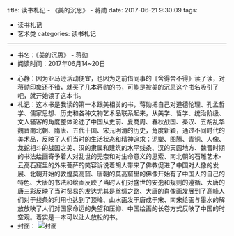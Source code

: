 title: 读书札记 - 《美的沉思》 - 蒋勋
date: 2017-06-21 9:30:09
tags: 
- 读书札记
- 艺术类
categories: 读书札记

----------
* 书名：《美的沉思》 - 蒋勋
* 阅读时间：2017年06月14~20日
<!-- more -->
* 心静：因为亚马逊活动便宜，也因为之前借同事的《舍得舍不得》读了读，对蒋勋印象还不错，就买了几本蒋勋的书，可能是被美的沉思这个书名吸引了吧，就开始读了这本书。
* 札记：这本书是我读的第一本跟美相关的书，蒋勋把自己对道德伦理、孔孟哲学、儒家思想、历史和各种文物艺术品联系起来，从美学、哲学、统治阶级、文人骚客的角度整体论述了中国从史前、夏商周、春秋战国、秦汉、五胡乱华魏晋南北朝、隋唐、五代十国、宋元明清的历史，角度新颖，通过不同时代的美术品，反映了人们当时的生活状态和精神追求：泥塑、图腾、青铜、人像、龙蛇相斗的战国之美、汉的隶属和建筑的水平线条、汉的天圆地方、魏晋时期的书法绘画寄予着人对乱世的无奈和对生命意义的思索、南北朝的石雕艺术-云高石窟里的外来菩萨的笑容诉说着胡人带来了佛教促进了中国对人像的发展、北朝开始的敦煌莫高窟、唐朝的莫高窟里的佛像开始有了中国人的自己的特色、大唐的书法和绘画反映了当时人们对盛世的安逸和规则的遵循、大唐的唐三彩反映了当时贸易的发达尤其是丝绸之路、大唐的肖像画发展到了高峰人们对于线条的利用也达到了顶峰、山水画发于唐成于宋、南宋绘画与墨水的解放放映了人们对国家命运的失望和压抑、中国绘画的长卷方式反映了中国的时空观。着实是一本可以让人放松的书。
* 封面： 
![封面](/images/book4.png)
